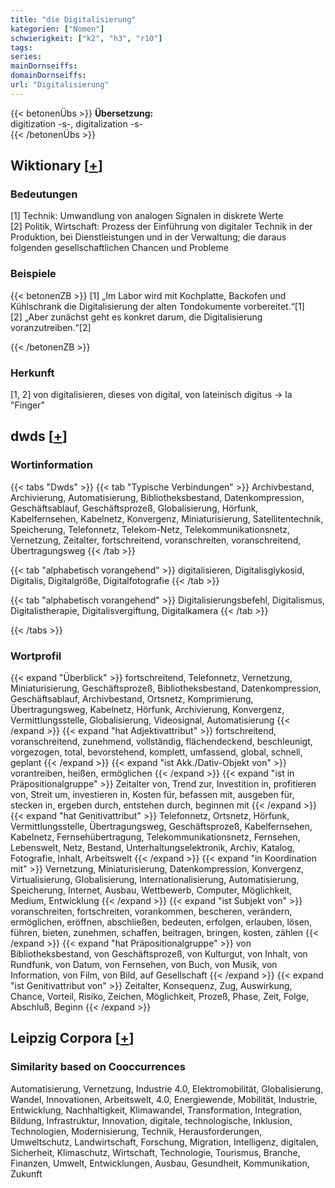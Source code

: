 ```yaml
---
title: "die Digitalisierung"
kategorien: ["Nomen"]
schwierigkeit: ["k2", "h3", "r10"]
tags:
series:
mainDornseiffs:
domainDornseiffs:
url: "Digitalisierung"
---
```


{{< betonenÜbs >}}
**Übersetzung:**  
digitization -s-, digitalization -s-  
{{< /betonenÜbs >}}

## Wiktionary [[+](https://de.wiktionary.org/wiki/Digitalisierung)]

### Bedeutungen
[1] Technik: Umwandlung von analogen Signalen in diskrete Werte  
[2] Politik, Wirtschaft: Prozess der Einführung von digitaler Technik in der Produktion, bei Dienstleistungen und in der Verwaltung; die daraus folgenden gesellschaftlichen Chancen und Probleme  

### Beispiele
{{< betonenZB >}}
[1] „Im Labor wird mit Kochplatte, Backofen und Kühlschrank die Digitalisierung der alten Tondokumente vorbereitet.“[1]  
[2] „Aber zunächst geht es konkret darum, die Digitalisierung voranzutreiben.“[2]  

{{< /betonenZB >}}
### Herkunft
[1, 2] von digitalisieren, dieses von digital, von lateinisch digitus → la "Finger"  



## dwds [[+](https://www.dwds.de/wb/Digitalisierung)]

### Wortinformation
{{< tabs "Dwds" >}}
{{< tab "Typische Verbindungen" >}}
Archivbestand, Archivierung, Automatisierung, Bibliotheksbestand, Datenkompression, Geschäftsablauf, Geschäftsprozeß, Globalisierung, Hörfunk, Kabelfernsehen, Kabelnetz, Konvergenz, Miniaturisierung, Satellitentechnik, Speicherung, Telefonnetz, Telekom-Netz, Telekommunikationsnetz, Vernetzung, Zeitalter, fortschreitend, voranschreiten, voranschreitend, Übertragungsweg
{{< /tab >}}

{{< tab "alphabetisch vorangehend" >}}
digitalisieren, Digitalisglykosid, Digitalis, Digitalgröße, Digitalfotografie
{{< /tab >}}

{{< tab "alphabetisch vorangehend" >}}
Digitalisierungsbefehl, Digitalismus, Digitalistherapie, Digitalisvergiftung, Digitalkamera
{{< /tab >}}

{{< /tabs >}}

### Wortprofil
{{< expand "Überblick" >}} fortschreitend, Telefonnetz, Vernetzung, Miniaturisierung, Geschäftsprozeß, Bibliotheksbestand, Datenkompression, Geschäftsablauf, Archivbestand, Ortsnetz, Komprimierung, Übertragungsweg, Kabelnetz, Hörfunk, Archivierung, Konvergenz, Vermittlungsstelle, Globalisierung, Videosignal, Automatisierung {{< /expand >}}
{{< expand "hat Adjektivattribut" >}} fortschreitend, voranschreitend, zunehmend, vollständig, flächendeckend, beschleunigt, vorgezogen, total, bevorstehend, komplett, umfassend, global, schnell, geplant {{< /expand >}}
{{< expand "ist Akk./Dativ-Objekt von" >}} vorantreiben, heißen, ermöglichen {{< /expand >}}
{{< expand "ist in Präpositionalgruppe" >}} Zeitalter von, Trend zur, Investition in, profitieren von, Streit um, investieren in, Kosten für, befassen mit, ausgeben für, stecken in, ergeben durch, entstehen durch, beginnen mit {{< /expand >}}
{{< expand "hat Genitivattribut" >}} Telefonnetz, Ortsnetz, Hörfunk, Vermittlungsstelle, Übertragungsweg, Geschäftsprozeß, Kabelfernsehen, Kabelnetz, Fernsehübertragung, Telekommunikationsnetz, Fernsehen, Lebenswelt, Netz, Bestand, Unterhaltungselektronik, Archiv, Katalog, Fotografie, Inhalt, Arbeitswelt {{< /expand >}}
{{< expand "in Koordination mit" >}} Vernetzung, Miniaturisierung, Datenkompression, Konvergenz, Virtualisierung, Globalisierung, Internationalisierung, Automatisierung, Speicherung, Internet, Ausbau, Wettbewerb, Computer, Möglichkeit, Medium, Entwicklung {{< /expand >}}
{{< expand "ist Subjekt von" >}} voranschreiten, fortschreiten, vorankommen, bescheren, verändern, ermöglichen, eröffnen, abschließen, bedeuten, erfolgen, erlauben, lösen, führen, bieten, zunehmen, schaffen, beitragen, bringen, kosten, zählen {{< /expand >}}
{{< expand "hat Präpositionalgruppe" >}} von Bibliotheksbestand, von Geschäftsprozeß, von Kulturgut, von Inhalt, von Rundfunk, von Datum, von Fernsehen, von Buch, von Musik, von Information, von Film, von Bild, auf Gesellschaft {{< /expand >}}
{{< expand "ist Genitivattribut von" >}} Zeitalter, Konsequenz, Zug, Auswirkung, Chance, Vorteil, Risiko, Zeichen, Möglichkeit, Prozeß, Phase, Zeit, Folge, Abschluß, Beginn {{< /expand >}}

## Leipzig Corpora [[+](https://corpora.uni-leipzig.de/en/res?word=Digitalisierung&corpusId=deu_newscrawl-public_2018)]


### Similarity based on Cooccurrences
Automatisierung, Vernetzung, Industrie 4.0, Elektromobilität, Globalisierung, Wandel, Innovationen, Arbeitswelt, 4.0, Energiewende, Mobilität, Industrie, Entwicklung, Nachhaltigkeit, Klimawandel, Transformation, Integration, Bildung, Infrastruktur, Innovation, digitale, technologische, Inklusion, Technologien, Modernisierung, Technik, Herausforderungen, Umweltschutz, Landwirtschaft, Forschung, Migration, Intelligenz, digitalen, Sicherheit, Klimaschutz, Wirtschaft, Technologie, Tourismus, Branche, Finanzen, Umwelt, Entwicklungen, Ausbau, Gesundheit, Kommunikation, Zukunft

